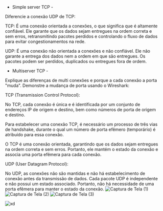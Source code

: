 - Simple server TCP - 

Diferencie a conexão UDP de TCP: 

TCP: É uma conexão orientada a conexões, o que significa que é altamente confiável. Ele garante que os dados sejam entregues na ordem correta e sem erros, retransmitindo pacotes perdidos e controlando o fluxo de dados para evitar congestionamentos na rede.

UDP: É uma conexão não orientada a conexões e não confiável. Ele não garante a entrega dos dados nem a ordem em que são entregues. Os pacotes podem ser perdidos, duplicados ou entregues fora de ordem.

- Multiserver TCP - 

Explique as diferenças de multi conexões e porque a cada conexão a porta "muda". Demonstre a mudança de porta usando o Wireshark:

TCP (Transmission Control Protocol):

No TCP, cada conexão é única e é identificada por um conjunto de endereços IP de origem e destino, bem como números de porta de origem e destino.

Para estabelecer uma conexão TCP, é necessário um processo de três vias de handshake, durante o qual um número de porta efêmero (temporário) é atribuído para essa conexão.

O TCP é uma conexão orientada, garantindo que os dados sejam entregues na ordem correta e sem erros. Portanto, ele mantém o estado da conexão e associa uma porta efêmera para cada conexão.

UDP (User Datagram Protocol):

No UDP, as conexões não são mantidas e não há estabelecimento de conexão antes da transmissão de dados.
Cada pacote UDP é independente e não possui um estado associado. Portanto, não há necessidade de uma porta efêmera para manter o estado da conexão.
![Captura de Tela (1)](https://github.com/felipengeletrica/Fundatec-2024-Aula-Socket/assets/130003783/175b8fb7-70c5-423a-b9f3-6c634a58b7f2)
![Captura de Tela (2)](https://github.com/felipengeletrica/Fundatec-2024-Aula-Socket/assets/130003783/38cab880-445a-48c5-ab53-cf70df2ae6b4)
![Captura de Tela (3)](https://github.com/felipengeletrica/Fundatec-2024-Aula-Socket/assets/130003783/3886e64c-f103-42a2-8121-a3cf8651987d)

![xd](https://github.com/felipengeletrica/Fundatec-2024-Aula-Socket/assets/130003783/86abcc0e-3a39-48c0-9745-81f2e56b08d6)



